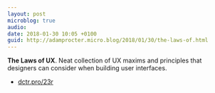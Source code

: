 ```yaml
---
layout: post
microblog: true
audio: 
date: 2018-01-30 10:05 +0100
guid: http://adamprocter.micro.blog/2018/01/30/the-laws-of.html
---
```

**The Laws of UX**. Neat collection of UX maxims and principles that designers can consider when building user interfaces.
- [dctr.pro/23r](http://dctr.pro/23r)
